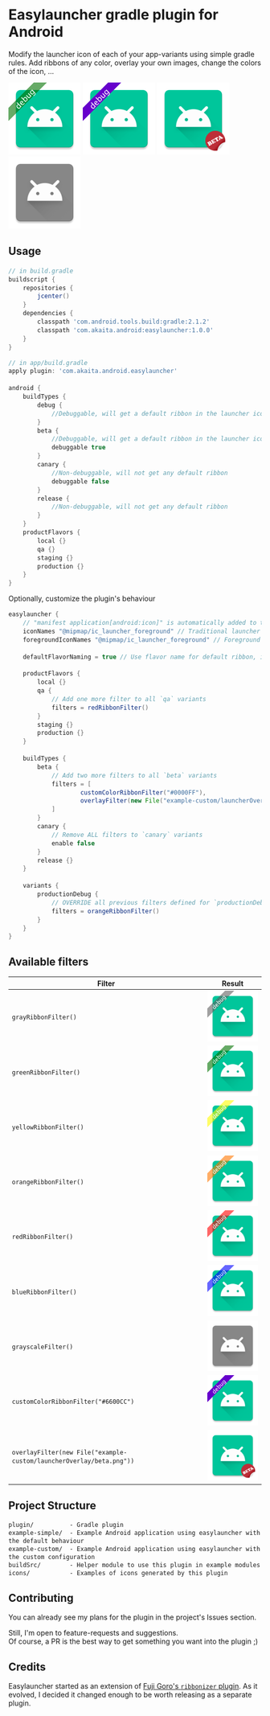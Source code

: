 # Easylauncher gradle plugin for Android

Modify the launcher icon of each of your app-variants using simple gradle rules. Add ribbons of any color, overlay your own images, change the colors of the icon, ...

![](icons/ic_launcher_debug.png) ![](icons/ic_launcher_custom.png) ![](icons/ic_launcher_beta.png) ![](icons/ic_launcher_grayscale.png)

## Usage

```groovy
// in build.gradle
buildscript {
    repositories {
        jcenter()
    }
    dependencies {
        classpath 'com.android.tools.build:gradle:2.1.2'
        classpath 'com.akaita.android:easylauncher:1.0.0'
    }
}
```

```groovy
// in app/build.gradle
apply plugin: 'com.akaita.android.easylauncher'
    
android {
    buildTypes {
        debug {
            //Debuggable, will get a default ribbon in the launcher icon
        }
        beta {
            //Debuggable, will get a default ribbon in the launcher icon
            debuggable true
        }
        canary {
            //Non-debuggable, will not get any default ribbon
            debuggable false
        }
        release {
            //Non-debuggable, will not get any default ribbon
        }
    }
    productFlavors {
        local {}
        qa {}
        staging {}
        production {}
    }
}
```


Optionally, customize the plugin's behaviour
```groovy
easylauncher {
    // "manifest application[android:icon]" is automatically added to the list
    iconNames "@mipmap/ic_launcher_foreground" // Traditional launcher icon
    foregroundIconNames "@mipmap/ic_launcher_foreground" // Foreground of adaptive launcher icon
    
    defaultFlavorNaming = true // Use flavor name for default ribbon, instead of the type name
    
    productFlavors {
        local {}
        qa {
            // Add one more filter to all `qa` variants
            filters = redRibbonFilter()
        }
        staging {}
        production {}
    }
    
    buildTypes {
        beta {
            // Add two more filters to all `beta` variants
            filters = [
                    customColorRibbonFilter("#0000FF"),
                    overlayFilter(new File("example-custom/launcherOverlay/beta.png"))
            ]
        }
        canary {
            // Remove ALL filters to `canary` variants
            enable false
        }
        release {}
    }
    
    variants {
        productionDebug {
            // OVERRIDE all previous filters defined for `productionDebug` variant
            filters = orangeRibbonFilter()
        }
    }
}
```


## Available filters

| Filter | Result |
| - | - |
| `grayRibbonFilter()` | ![](icons/grayRibbon.png) |
| `greenRibbonFilter()` | ![](icons/greenRibbon.png) |
| `yellowRibbonFilter()` | ![](icons/yellowRibbon.png) |
| `orangeRibbonFilter()` | ![](icons/orangeRibbon.png) |
| `redRibbonFilter()` | ![](icons/redRibbon.png) |
| `blueRibbonFilter()` | ![](icons/blueRibbon.png) |
| `grayscaleFilter()` | ![](icons/grayscale.png) |
| `customColorRibbonFilter("#6600CC")` | ![](icons/customColorRibbon.png) |
| `overlayFilter(new File("example-custom/launcherOverlay/beta.png"))` | ![](icons/overlay.png) |



## Project Structure

```
plugin/          - Gradle plugin
example-simple/  - Example Android application using easylauncher with the default behaviour
example-custom/  - Example Android application using easylauncher with the custom configuration
buildSrc/        - Helper module to use this plugin in example modules
icons/           - Examples of icons generated by this plugin
```


## Contributing

You can already see my plans for the plugin in the project's Issues section.  

Still, I'm open to feature-requests and suggestions.  
Of course, a PR is the best way to get something you want into the plugin ;)


## Credits

Easylauncher started as an extension of [Fuji Goro's `ribbonizer` plugin](https://github.com/maskarade/gradle-android-ribbonizer-plugin). 
As it evolved, I decided it changed enough to be worth releasing as a separate plugin.
